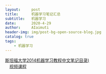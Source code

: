 ```yaml
---
layout:     post
title:      机器学习笔记汇总
subtitle:   机器学习
date:       2020-4-29
author:     AIaimuti
header-img: img/post-bg-open-source-blog.jpg
catalog: true
tags:
    - 机器学习
---
```


[斯坦福大学2014机器学习教程中文笔记目录)](http://www.ai-start.com/ml2014/)<br>
　[视频课程](https://www.bilibili.com/video/BV164411S78V?p=2)<br>

